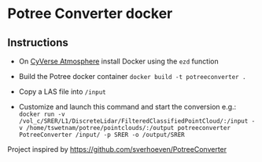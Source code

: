 # Potree Converter docker

## Instructions

- On [CyVerse Atmosphere](https://atmo.cyverse.org/) install Docker using the `ezd` function

- Build the Potree docker container `docker build -t potreeconverter .`

- Copy a LAS file into `/input`

- Customize and launch this command and start the conversion e.g.: `docker run -v /vol_c/SRER/L1/DiscreteLidar/FilteredClassifiedPointCloud/:/input -v /home/tswetnam/potree/pointclouds/:/output potreeconverter PotreeConverter /input/ -p SRER -o /output/SRER`

Project inspired by https://github.com/sverhoeven/PotreeConverter
